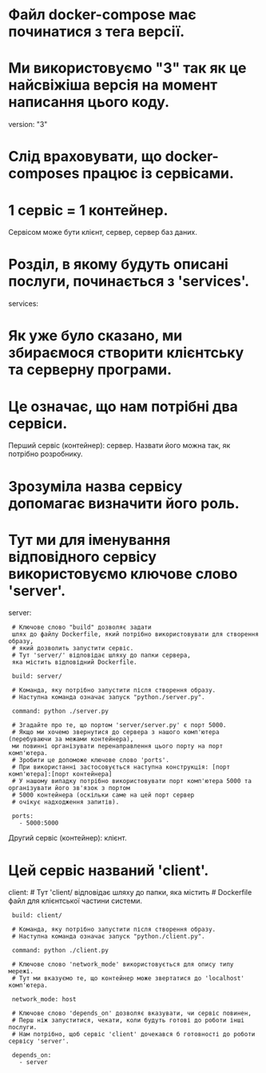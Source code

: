 # Файл docker-compose має починатися з тега версії.
# Ми використовуємо "3" так як це найсвіжіша версія на момент написання цього коду.

version: "3"

# Слід враховувати, що docker-composes працює із сервісами.
# 1 сервіс = 1 контейнер.
Сервісом може бути клієнт, сервер, сервер баз даних.
# Розділ, в якому будуть описані послуги, починається з 'services'.

services:

   # Як уже було сказано, ми збираємося створити клієнтську та серверну програми.
   # Це означає, що нам потрібні два сервіси.
   Перший сервіс (контейнер): сервер.
   Назвати його можна так, як потрібно розробнику.
   # Зрозуміла назва сервісу допомагає визначити його роль.
   # Тут ми для іменування відповідного сервісу використовуємо ключове слово 'server'.

   server:
 
     # Ключове слово "build" дозволяє задати
     шлях до файлу Dockerfile, який потрібно використовувати для створення образу,
     # який дозволить запустити сервіс.
     # Тут 'server/' відповідає шляху до папки сервера,
     яка містить відповідний Dockerfile.

     build: server/

     # Команда, яку потрібно запустити після створення образу.
     # Наступна команда означає запуск "python./server.py".

     command: python ./server.py

     # Згадайте про те, що портом 'server/server.py' є порт 5000.
     # Якщо ми хочемо звернутися до сервера з нашого комп'ютера (перебуваючи за межами контейнера),
     ми повинні організувати перенаправлення цього порту на порт комп'ютера.
     # Зробити це допоможе ключове слово 'ports'.
     # При використанні застосовується наступна конструкція: [порт комп'ютера]:[порт контейнера]
     # У нашому випадку потрібно використовувати порт комп'ютера 5000 та організувати його зв'язок з портом
     # 5000 контейнера (оскільки саме на цей порт сервер
     # очікує надходження запитів).

     ports:
       - 5000:5000

   Другий сервіс (контейнер): клієнт.
   # Цей сервіс названий 'client'.

   client:
     # Тут 'client/ відповідає шляху до папки, яка містить
     # Dockerfile файл для клієнтської частини системи.

     build: client/

     # Команда, яку потрібно запустити після створення образу.
     # Наступна команда означає запуск "python./client.py".
 
     command: python ./client.py

     # Ключове слово 'network_mode' використовується для опису типу мережі.
     # Тут ми вказуємо те, що контейнер може звертатися до 'localhost' комп'ютера.

     network_mode: host

     # Ключове слово 'depends_on' дозволяє вказувати, чи сервіс повинен,
     # Перш ніж запуститися, чекати, коли будуть готові до роботи інші послуги.
     # Нам потрібно, щоб сервіс 'client' дочекався б готовності до роботи сервісу 'server'.
 
     depends_on:
       - server